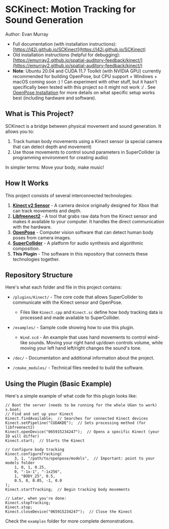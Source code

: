 # SCKinect: Motion Tracking for Sound Generation

Author: Evan Murray

- Full documentation (with installation instructions): [https://l42i.github.io/SCKinect](https://l42i.github.io/SCKinect)
- Old installation instructions (helpful for debugging): [https://emurray2.github.io/spatial-auditory-feedback/kinect/](https://emurray2.github.io/spatial-auditory-feedback/kinect/)
- **Note**: Ubuntu 20.04 and CUDA 11.7 Toolkit (with NVIDIA GPU) currently recommended for building OpenPose, but CPU support + Windows + macOS coming soon :) ! Can experiment with other stuff, but it hasn't specifically been tested with this project so it might not work :/ . See [OpenPose Installation](https://github.com/CMU-Perceptual-Computing-Lab/openpose/blob/master/doc/installation/0_index.md) for more details on what specific setup works best (including hardware and software).

## What is This Project?

SCKinect is a bridge between physical movement and sound generation. It allows you to:

1. Track human body movements using a Kinect sensor (a special camera that can detect depth and movement)
2. Use those movements to control sound parameters in SuperCollider (a programming environment for creating audio)

In simpler terms: Move your body, make music!

## How It Works

This project consists of several interconnected technologies:

1. [**Kinect v2 Sensor**](https://en.wikipedia.org/wiki/Kinect#Kinect_for_Xbox_One_(2013)) - A camera device originally designed for Xbox that can track movements and depth.
2. [**Libfreenect2**](https://github.com/OpenKinect/libfreenect2) - A tool that grabs raw data from the Kinect sensor and makes it available to your computer. It handles the direct communication with the hardware.
3. [**OpenPose**](https://github.com/CMU-Perceptual-Computing-Lab/openpose) - Computer vision software that can detect human body poses from camera images.
4. [**SuperCollider**](https://github.com/supercollider/supercollider) - A platform for audio synthesis and algorithmic composition.
5. **This Plugin** - The software in this repository that connects these technologies together.

## Repository Structure

Here's what each folder and file in this project contains:

- `/plugins/Kinect/` - The core code that allows SuperCollider to communicate with the Kinect sensor and OpenPose.
  - Files like `Kinect.cpp` and `Kinect.sc` define how body tracking data is processed and made available to SuperCollider.

- `/examples/` - Sample code showing how to use this plugin.
  - `Wind.scd` - An example that uses hand movements to control wind-like sounds. Moving your right hand up/down controls volume, while moving your left hand left/right changes the sound's tone.

- `/doc/` - Documentation and additional information about the project.

- `/cmake_modules/` - Technical files needed to build the software.

## Using the Plugin (Basic Example)

Here's a simple example of what code for this plugin looks like:

```supercollider
// Boot the server (needs to be running for the whole UGen to work)
s.boot;
// Find and set up your Kinect
Kinect.findAvailable;  // Searches for connected Kinect devices
Kinect.setPipeline("CUDAKDE");  // Sets processing method (for libfreenect2)
Kinect.openDevice("065915234247");  // Opens a specific Kinect (your ID will differ)
Kinect.start;  // Starts the Kinect

// Configure body tracking
Kinect.configureTracking(
	3, 1, "/path/to/openpose/models",  // Important: point to your models folder
	1, 0, 1, 0.25,
	0, "-1x-1", "-1x256",
	1, "BODY_25", 0.5,
	0.5, 0, 0.05, -1, 0.0
);
Kinect.startTracking;  // Begin tracking body movements

// Later, when you're done:
Kinect.stopTracking;
Kinect.stop;
Kinect.closeDevice("065915234247");  // Close the Kinect
```

Check the `examples` folder for more complete demonstrations.
